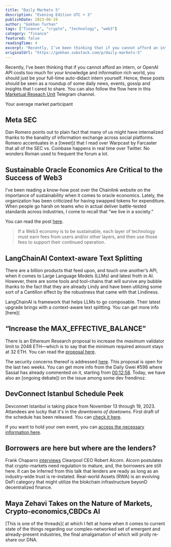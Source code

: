 ```yaml
---
title: "Daily Markets 5"
description: "Evening Edition UTC + 3"
publishDate: 2023-06-19
author: "Gokhan Turhan"
tags: ["finance", "crypto", "technology", "web3"]
category: "finance"
featured: false
readingTime: 4
excerpt: "Recently, I’ve been thinking that if you cannot afford an intern, or OpenAI API costs too much for your knowledge and information rich world, you should just be your full-time auto-didact intern..."
originalUrl: "https://gokhan.substack.com/p/daily-markets-5"
---
```


Recently, I’ve been thinking that if you cannot afford an intern, or OpenAI API costs too much for your knowledge and information rich world, you should just be your full-time auto-didact intern yourself. Hence, these posts should be seen as a roundup of some daily news, events, gossip and insights that I cared to share. You can also follow the flow here in this [Marketual Reseach Unit](https://t.me/artinfinance) Telegram channel.

Your average market participant

## Meta SEC

Dan Romero points out to plain fact that many of us might have internalized thanks to the banality of information exchange across social platforms. Romero accentuates in a [tweet](<TwitterEmbed id="1669886894056919054" /> that I read over Warpcast by Farcaster that all of the SEC vs. Coinbase happens in real time over Twitter. No wonders Roman used to frequent the forum a lot.

## Sustainable Oracle Economics Are Critical to the Success of Web3

I’ve been reading a know-how post over the Chainlink website on the importance of sustainability when it comes to oracle economics. Lately, the organization has been criticized for having swapped tokens for expenditure. When people go harsh on teams who in actual deliver battle-tested standards across industries, I come to recall that “we live in a society.”

You can read the post [here](https://blog.chain.link/sustainable-oracle-economics/).

>
> If a Web3 economy is to be sustainable, each layer of technology must earn fees from users and/or other layers, and then use those fees to support their continued operation.
>

## LangChainAI Context-aware Text Splitting

There are a billion products that feed upon, and touch one another’s API, when it comes to Large Language Models (LLMs) and latest froth in AI. However, there are some tools and tool-chains that will survive any bubble thanks to the fact that they are already Lindy and have been utilizing some sort of a Cantillon effect by the robustness that came with that Lindiness.

LangChainAI is framework that helps LLMs to go composable. Their latest upgrade brings with a context-aware text splitting. You can get more info [here](<TwitterEmbed id="1670489431168659456" />

## “Increase the MAX_EFFECTIVE_BALANCE”

There is an Ethereum Research proposal to increase the *maximum* validator limit to 2048 ETH—which is to say that the minimum required amount stays at 32 ETH. You can read the [proposal here](https://ethresear.ch/t/increase-the-max-effective-balance-a-modest-proposal/15801).

The security concerns thereof is addressed [here](https://notes.ethereum.org/@fradamt/meb-increase-security#). This proposal is open for the last two weeks. You can get more info from the Daily Gwei #598 where Sassal has already commented on it, starting from [00:12:58](https://www.youtube.com/watch?t=778&v=8jIdwjFIKmw&feature=youtu.be). Today, we have also an [ongoing debate](<TwitterEmbed id="1670768851934404608" /> on the issue among some dev frendinoz.

## DevConnect Istanbul Schedule Peek

Devconnet Istanbul is taking place from November 13 through 19, 2023. Attandees are lucky that it's in the *downtowns of dowtowns*. First draft of the schedule has been released. You can [check it here](https://devconnect.org/schedule).

If you want to hold your own event, you can [access the necessary information here](https://ef-events.notion.site/How-to-organize-an-event-during-Devconnect-4175048066254f48ae85679a35c94022).

## Borrowers are here but where are the lenders?

Frank Chaparro [interviews](https://www.theblock.co/post/235282/crypto-credit-clearpool) Clearpool CEO Robert Alcorn. Alcorn postulates that crypto-markets need regulation to mature, and, the borrowers are still here. It can be inferred from this talk that lenders are ready as long as an industry-wide trust is re-instated. Real-world Assets (RWA) is an evolving DeFi category that might utilize the blokchain infrastructure beyonD decentralized finance.

## Maya Zehavi Takes on the Nature of Markets, Crypto-economics,CBDCs AI

[This is one of the threads](<TwitterEmbed id="1670797576596074499" /> at which I felt at home when it comes to current state of the things regarding our complex-networked set of emergent and already-present industries, the final amalgamation of which will prolly re-share our DNA.